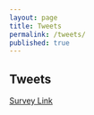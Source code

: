 ```yaml
---
layout: page
title: Tweets
permalink: /tweets/
published: true
---
```

## Tweets 

[Survey Link](https://redcap.med.usc.edu/surveys/?s=J7KEL4YTKT)
